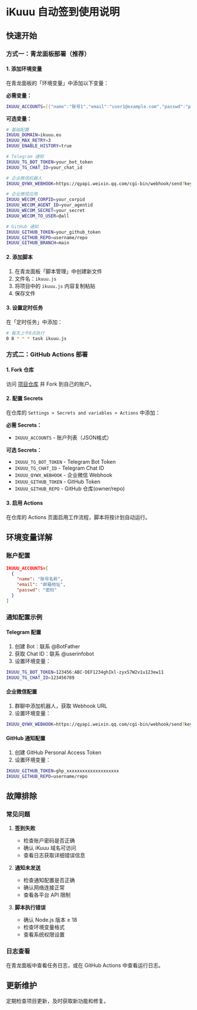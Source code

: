 # iKuuu 自动签到使用说明

## 快速开始

### 方式一：青龙面板部署（推荐）

#### 1. 添加环境变量

在青龙面板的「环境变量」中添加以下变量：

**必需变量：**
```bash
IKUUU_ACCOUNTS=[{"name":"账号1","email":"user1@example.com","passwd":"password1"},{"name":"账号2","email":"user2@example.com","passwd":"password2"}]
```

**可选变量：**
```bash
# 基础配置
IKUUU_DOMAIN=ikuuu.eu
IKUUU_MAX_RETRY=3
IKUUU_ENABLE_HISTORY=true

# Telegram 通知
IKUUU_TG_BOT_TOKEN=your_bot_token
IKUUU_TG_CHAT_ID=your_chat_id

# 企业微信机器人
IKUUU_QYWX_WEBHOOK=https://qyapi.weixin.qq.com/cgi-bin/webhook/send?key=your_key

# 企业微信应用
IKUUU_WECOM_CORPID=your_corpid
IKUUU_WECOM_AGENT_ID=your_agentid
IKUUU_WECOM_SECRET=your_secret
IKUUU_WECOM_TO_USER=@all

# GitHub 通知
IKUUU_GITHUB_TOKEN=your_github_token
IKUUU_GITHUB_REPO=username/repo
IKUUU_GITHUB_BRANCH=main
```

#### 2. 添加脚本

1. 在青龙面板「脚本管理」中创建新文件
2. 文件名：`ikuuu.js`
3. 将项目中的 `ikuuu.js` 内容复制粘贴
4. 保存文件

#### 3. 设置定时任务

在「定时任务」中添加：
```bash
# 每天上午8点执行
0 8 * * * task ikuuu.js
```

### 方式二：GitHub Actions 部署

#### 1. Fork 仓库

访问 [项目仓库](https://github.com/zzk6780051/scripts) 并 Fork 到自己的账户。

#### 2. 配置 Secrets

在仓库的 `Settings > Secrets and variables > Actions` 中添加：

**必需 Secrets：**
- `IKUUU_ACCOUNTS` - 账户列表（JSON格式）

**可选 Secrets：**
- `IKUUU_TG_BOT_TOKEN` - Telegram Bot Token
- `IKUUU_TG_CHAT_ID` - Telegram Chat ID
- `IKUUU_QYWX_WEBHOOK` - 企业微信 Webhook
- `IKUUU_GITHUB_TOKEN` - GitHub Token
- `IKUUU_GITHUB_REPO` - GitHub 仓库(owner/repo)

#### 3. 启用 Actions

在仓库的 Actions 页面启用工作流程，脚本将按计划自动运行。

## 环境变量详解

### 账户配置
```json
IKUUU_ACCOUNTS=[
  {
    "name": "账号名称",
    "email": "邮箱地址",
    "passwd": "密码"
  }
]
```

### 通知配置示例

#### Telegram 配置
1. 创建 Bot：联系 @BotFather
2. 获取 Chat ID：联系 @userinfobot
3. 设置环境变量：
```bash
IKUUU_TG_BOT_TOKEN=123456:ABC-DEF1234ghIkl-zyx57W2v1u123ew11
IKUUU_TG_CHAT_ID=123456789
```

#### 企业微信配置
1. 群聊中添加机器人，获取 Webhook URL
2. 设置环境变量：
```bash
IKUUU_QYWX_WEBHOOK=https://qyapi.weixin.qq.com/cgi-bin/webhook/send?key=xxxxxxxx-xxxx-xxxx-xxxx-xxxxxxxxxxxx
```

#### GitHub 通知配置
1. 创建 GitHub Personal Access Token
2. 设置环境变量：
```bash
IKUUU_GITHUB_TOKEN=ghp_xxxxxxxxxxxxxxxxxxxx
IKUUU_GITHUB_REPO=username/repo
```

## 故障排除

### 常见问题

1. **签到失败**
   - 检查账户密码是否正确
   - 确认 iKuuu 域名可访问
   - 查看日志获取详细错误信息

2. **通知未发送**
   - 检查通知配置是否正确
   - 确认网络连接正常
   - 查看各平台 API 限制

3. **脚本执行错误**
   - 确认 Node.js 版本 ≥ 18
   - 检查环境变量格式
   - 查看系统权限设置

### 日志查看

在青龙面板中查看任务日志，或在 GitHub Actions 中查看运行日志。

## 更新维护

定期检查项目更新，及时获取新功能和修复。

#
